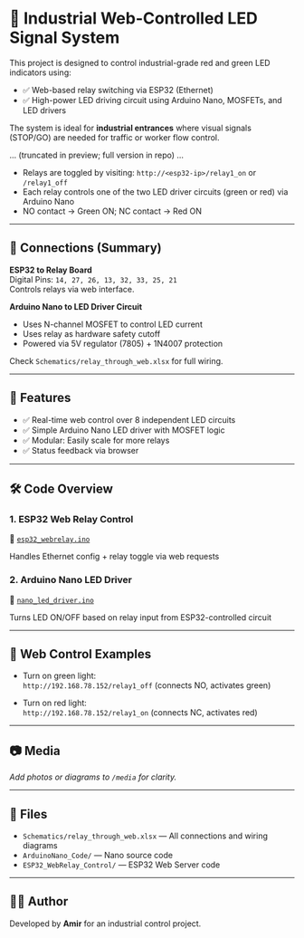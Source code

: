 # 🚦 Industrial Web-Controlled LED Signal System

This project is designed to control industrial-grade red and green LED indicators using:
- ✅ Web-based relay switching via ESP32 (Ethernet)
- ✅ High-power LED driving circuit using Arduino Nano, MOSFETs, and LED drivers

The system is ideal for **industrial entrances** where visual signals (STOP/GO) are needed for traffic or worker flow control.

... (truncated in preview; full version in repo) ...

- Relays are toggled by visiting:
  `http://<esp32-ip>/relay1_on` or `/relay1_off`
- Each relay controls one of the two LED driver circuits (green or red) via Arduino Nano
- NO contact → Green ON; NC contact → Red ON

---

## 🔌 Connections (Summary)

**ESP32 to Relay Board**  
Digital Pins: `14, 27, 26, 13, 32, 33, 25, 21`  
Controls relays via web interface.

**Arduino Nano to LED Driver Circuit**  
- Uses N-channel MOSFET to control LED current
- Uses relay as hardware safety cutoff
- Powered via 5V regulator (7805) + 1N4007 protection

Check `Schematics/relay_through_web.xlsx` for full wiring.

---

## 🧠 Features

- ✅ Real-time web control over 8 independent LED circuits
- ✅ Simple Arduino Nano LED driver with MOSFET logic
- ✅ Modular: Easily scale for more relays
- ✅ Status feedback via browser

---

## 🛠 Code Overview

### 1. ESP32 Web Relay Control
📄 [`esp32_webrelay.ino`](esp32_webrelay.ino)

Handles Ethernet config + relay toggle via web requests

### 2. Arduino Nano LED Driver
📄 [`nano_led_driver.ino`](nano_led_driver.ino)

Turns LED ON/OFF based on relay input from ESP32-controlled circuit

---

## 🔗 Web Control Examples

- Turn on green light:  
  `http://192.168.78.152/relay1_off` (connects NO, activates green)
  
- Turn on red light:  
  `http://192.168.78.152/relay1_on` (connects NC, activates red)

---

## 📷 Media

_Add photos or diagrams to `/media` for clarity._

---

## 📁 Files

- `Schematics/relay_through_web.xlsx` — All connections and wiring diagrams
- `ArduinoNano_Code/` — Nano source code
- `ESP32_WebRelay_Control/` — ESP32 Web Server code

---

## 👨‍💻 Author

Developed by **Amir** for an industrial control project.


